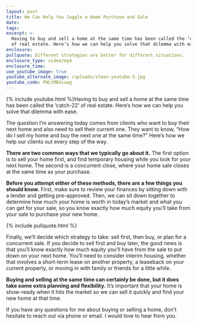 ```yaml
---
layout: post
title: We Can Help You Juggle a Home Purchase and Sale
date:
tags:
excerpt: >-
  Having to buy and sell a home at the same time has been called the ‘catch-22’
  of real estate. Here’s how we can help you solve that dilemma with ease.
enclosure:
pullquote: Different strategies are better for different situations.
enclosure_type: video/mp4
enclosure_time:
use_youtube_image: true
youtube_alternate_image: /uploads/steen-youtube-3.jpg
youtube_code: PWLtMBUiuwg
---
```


{% include youtube.html %}Having to buy and sell a home at the same time has been called the ‘catch-22’ of real estate. Here’s how we can help you solve that dilemma with ease.

The question I’m answering today comes from clients who want to buy their next home and also need to sell their current one. They want to know, “How do I sell my home and buy the next one at the same time?” Here’s how we help our clients out every step of the way.

**There are two common ways that we typically go about it.** The first option is to sell your home first, and find temporary housing while you look for your next home. The second is a concurrent close, where your home sale closes at the same time as your purchase.

**Before you attempt either of these methods, there are a few things you should know.** First, make sure to review your finances by sitting down with a lender and getting pre-approved. Then, we can sit down together to determine how much your home is worth in today’s market and what you can get for your sale, so you know exactly how much equity you’ll take from your sale to purchase your new home.

{% include pullquote.html %}

Finally, we’ll decide which strategy to take: sell first, then buy, or plan for a concurrent sale. If you decide to sell first and buy later, the good news is that you’ll know exactly how much equity you’ll have from the sale to put down on your next home. You’ll need to consider interim housing, whether that involves a short-term lease on another property, a leaseback on your current property, or moving in with family or friends for a little while.

**Buying and selling at the same time can certainly be done, but it does take some extra planning and flexibility.** It’s important that your home is show-ready when it hits the market so we can sell it quickly and find your new home at that time.

If you have any questions for me about buying or selling a home, don’t hesitate to reach out via phone or email. I would love to hear from you.

&nbsp;